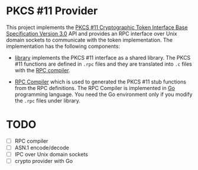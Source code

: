 # PKCS #11 Provider

This project implements the [PKCS #11 Cryptographic Token Interface
Base Specification Version
3.0](https://docs.oasis-open.org/pkcs11/pkcs11-base/v3.0/pkcs11-base-v3.0.html)
API and provides an RPC interface over Unix domain sockets to
communicate with the token implementation. The implementation has the
following components:

 - [library](library/) implements the PKCS #11 interface as a shared
   library. The PKCS #11 functions are defined in `.rpc` files and
   they are translated into `.c` files with the [RPC
   compiler](cmd/rpcc/).

 - [RPC Compiler](cmd/rpcc/) which is used to generated the PKCS #11
   stub functions from the RPC definitions. The RPC Compiler is
   implemented in [Go](https://golang.org/) programming language. You
   need the Go environment only if you modify the `.rpc` files under
   library.

# TODO

 - [ ] RPC compiler
 - [ ] ASN.1 encode/decode
 - [ ] IPC over Unix domain sockets
 - [ ] crypto provider with Go
